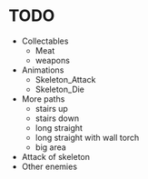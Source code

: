 # TODO

+ Collectables
    - Meat
    - weapons
+ Animations
    - Skeleton_Attack
    - Skeleton_Die
+ More paths
    - stairs up
    - stairs down
    - long straight
    - long straight with wall torch
    - big area
+ Attack of skeleton
+ Other enemies